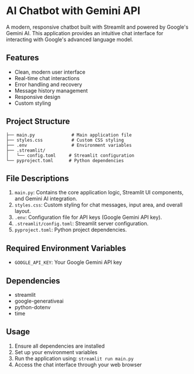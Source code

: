 # AI Chatbot with Gemini API

A modern, responsive chatbot built with Streamlit and powered by Google's Gemini AI. This application provides an intuitive chat interface for interacting with Google's advanced language model.

## Features

- Clean, modern user interface
- Real-time chat interactions
- Error handling and recovery
- Message history management
- Responsive design
- Custom styling

## Project Structure

```
├── main.py              # Main application file
├── styles.css           # Custom CSS styling
├── .env                 # Environment variables
├── .streamlit/
│   └── config.toml     # Streamlit configuration
└── pyproject.toml      # Python dependencies
```

## File Descriptions

1. `main.py`: Contains the core application logic, Streamlit UI components, and Gemini AI integration.
2. `styles.css`: Custom styling for chat messages, input area, and overall layout.
3. `.env`: Configuration file for API keys (Google Gemini API key).
4. `.streamlit/config.toml`: Streamlit server configuration.
5. `pyproject.toml`: Python project dependencies.

## Required Environment Variables

- `GOOGLE_API_KEY`: Your Google Gemini API key

## Dependencies

- streamlit
- google-generativeai
- python-dotenv
- time

## Usage

1. Ensure all dependencies are installed
2. Set up your environment variables
3. Run the application using: `streamlit run main.py`
4. Access the chat interface through your web browser
